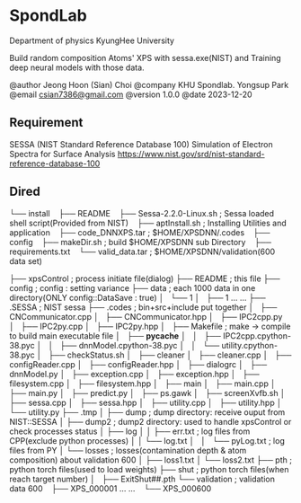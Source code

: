 <!--- SPONDLAB Library -->
# SpondLab
Department of physics KyungHee University

Build random composition Atoms' XPS with sessa.exe(NIST)
and Training deep neural models with those data.

@author  Jeong Hoon (Sian) Choi
@company KHU Spondlab. Yongsup Park
@email   csian7386@gmail.com
@version 1.0.0
@date    2023-12-20

## Requirement
SESSA (NIST Standard Reference Database 100)
Simulation of Electron Spectra for Surface Analysis
https://www.nist.gov/srd/nist-standard-reference-database-100

## Dired

└── install
    ├── README
    ├── Sessa-2.2.0-Linux.sh	; Sessa loaded shell script(Provided from NIST)
    ├── aptInstall.sh		; Installing Utilities and application
    ├── code_DNNXPS.tar		; $HOME/XPSDNN/.codes
    ├── config
    ├── makeDir.sh		; build $HOME/XPSDNN sub Directory
    ├── requirements.txt
    └── valid_data.tar		; $HOME/XPSDNN/validation(600 data set)



├── xpsControl			; process initiate file(dialog)
├── README			; this file
├── config			; config : setting variance
├── data			; each 1000 data in one directory(ONLY config::DataSave : true)
│   └── 1
│       ├── 1
	...
	...
├── .SESSA			; NIST sessa
├── .codes			; bin+src+include put together
│   ├── CNCommunicator.cpp
│   ├── CNCommunicator.hpp
│   ├── IPC2cpp.py
│   ├── IPC2py.cpp
│   ├── IPC2py.hpp
│   ├── Makefile		; make -> compile to build main executable file
│   ├── __pycache__
│   │   ├── IPC2cpp.cpython-38.pyc
│   │   ├── dnnModel.cpython-38.pyc
│   │   └── utility.cpython-38.pyc
│   ├── checkStatus.sh
│   ├── cleaner
│   ├── cleaner.cpp
│   ├── configReader.cpp
│   ├── configReader.hpp
│   ├── dialogrc
│   ├── dnnModel.py
│   ├── exception.cpp
│   ├── exception.hpp
│   ├── filesystem.cpp
│   ├── filesystem.hpp
│   ├── main
│   ├── main.cpp
│   ├── main.py
│   ├── predict.py
│   ├── ps.gawk
│   ├── screenXvfb.sh
│   ├── sessa.cpp
│   ├── sessa.hpp
│   ├── utility.cpp
│   ├── utility.hpp
│   └── utility.py
├── .tmp
│   ├── dump			; dump directory: receive ouput from NIST::SESSA
│   ├── dump2			; dump2 directory: used to handle xpsControl or check processes status
│   ├── log
│   │   ├── err.txt		; log files from CPP(exclude python processes)
│   │   └── log.txt
│   │   └── pyLog.txt		; log files from PY
│   └── losses			; losses(contamination depth & atom composition) about validation 600
│       ├── loss1.txt
│       └── loss2.txt
├── pth				; python torch files(used to load weights)
├── shut			; python torch files(when reach target number)
│   ├── ExitShut##.pth
└── validation			; validation data 600
    ├── XPS_000001
	...
	...
    └── XPS_000600
